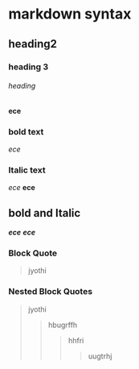# markdown syntax
## heading2
### heading 3
######  heading 
**ece**
### bold text
_ece_
### Italic text
*ece*
**__ece__**
## bold and Italic
**_ece_**
__*ece*__
### Block Quote
> jyothi
### Nested Block Quotes
> jyothi
>> hbugrffh
>>> hhfri
>>>> uugtrhj
